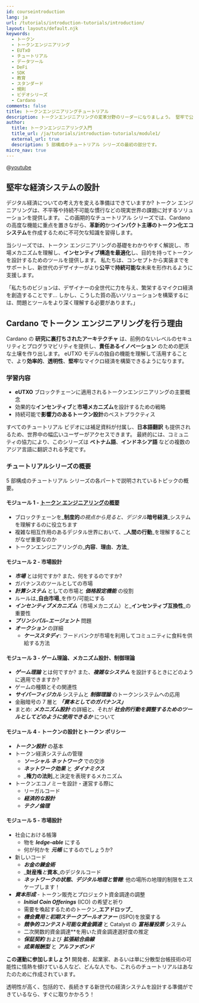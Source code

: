 ```yaml
---
id: courseintroduction
lang: ja
url: /tutorials/introduction-tutorials/introduction/
layout: layouts/default.njk
keywords:
  - トークン
  - トークンエンジニアリング
  - EUTxO
  - チュートリアル
  - データツール
  - DeFi
  - SDK
  - 教育
  - スタンダード
  - 規則
  - ビデオシリーズ
  - Cardano
comments: false
title: トークンエンジニアリングチュートリアル
description: トークンエンジニアリングの変革分野のリーダーになりましょう。 堅牢で公平かつ持続可能なデジタル経済を構築するためのスキルを学びます。
author:
  title: トークンエンジニアリング入門
  title_url: /ja/tutorials/introduction-tutorials/module1/
  external_url: true
  description: 5 部構成のチュートリアル シリーズの最初の部分です。
micro_nav: true
---
```

@[youtube](a2dhSnp3RYI)

## **堅牢な経済システムの設計**

デジタル経済についての考え方を変える準備はできていますか? トークン エンジニアリングは、不平等や持続不可能な慣行などの現実世界の課題に対するソリューションを提供します。 この画期的なチュートリアル シリーズでは、Cardano の高度な機能に重点を置きながら、**革新的**かつ**インパクト主導のトークン化エコシステム**を作成するために不可欠な知識を習得します。

当シリーズでは、トークン エンジニアリングの基礎をわかりやすく解説し、市場メカニズムを理解し、**インセンティブ構造を最適化**し、目的を持ってトークンを設計するためのツールを提供します。 私たちは、コンセプトから実装までをサポートし、新世代のデザイナーがより**公平**で**持続可能な**未来を形作れるように支援します。

<div class="callout callout--info">
<p>「私たちのビジョンは、デザイナーの全世代に力を与え、繁栄するマイクロ経済を創造することです... しかし、こうした質の高いソリューションを構築するには、問題とツールをより深く理解する必要があります。」
</div>

## **Cardano でトークン エンジニアリングを行う理由**

Cardano の **研究に裏打ちされたアーキテクチャ** は、前例のないレベルのセキュリティとプログラマビリティを提供し、**責任あるイノベーション** のための肥沃な土壌を作り出します。 eUTXO モデルの独自の機能を理解して活用することで、より**効率的**、**透明性**、**堅牢**なマイクロ経済を構築できるようになります。

### **学習内容**

- **eUTXO** ブロックチェーンに適用されるトークンエンジニアリングの主要概念
- 効果的な**インセンティブ**と**市場メカニズム**を設計するための戦略
- 持続可能で**影響力のあるトークン設計**のベストプラクティス

すべてのチュートリアル ビデオには補足資料が付属し、**日本語翻訳** も提供されるため、世界中の幅広いユーザーがアクセスできます。 最終的には、コミュニティの協力により、このシリーズは **ベトナム語**、**インドネシア語** などの複数のアジア言語に翻訳される予定です。

### チュートリアルシリーズの概要

5 部構成のチュートリアル シリーズの各パートで説明されているトピックの概要。

#### **モジュール 1** - [トークン エンジニアリングの概要](/tutorials/introduction-tutorials/module1/)

- ブロックチェーンを_**制度的**_の視点から見ると、デジタル_**暗号経済**_システムを理解するのに役立ちます
- 複雑な相互作用のあるデジタル世界において、_**人間の行動**_を理解することがなぜ重要なのか
- トークンエンジニアリングの_**内容**_、_**理由**_、_**方法**_

#### **モジュール 2** - 市場設計

- _**市場**_ とは何ですか? また、何をするのですか?
- ガバナンスのツールとしての市場
- _**計算システム**_ としての市場と _**価格設定機能**_ の役割
- ルールは_**自由市場**_を作り/可能にする
- _**インセンティブメカニズム**_（市場メカニズム）と_**インセンティブ互換性**_の重要性
- _**プリンシパル-エージェント**_ 問題
- _**オークション**_ の詳細
  - _**ケーススタディ**_: フードバンクが市場を利用してコミュニティに食料を供給する方法

#### **モジュール 3** - ゲーム理論、メカニズム設計、制御理論

- _**ゲーム理論**_ とは何ですか? また、_**複雑なシステム**_ を設計するときにどのように適用できますか?
- ゲームの種類とその関連性
- _**サイバーフィジカル**_ システムと _**制御理論**_ のトークンシステムへの応用
- 金融暗号の 7 層と _**「資本としてのガバナンス」**_
- まとめ: _**メカニズム設計**_ の詳細と、それが _**社会的行動を調整するためのツールとしてどのように使用できるか**_ について

#### **モジュール 4** - トークンの設計とトークン ポリシー

- _**トークン設計**_ の基本
- トークン経済システムの管理
  - _**ソーシャル ネットワーク**_ での交渉
  - _**ネットワーク効果**_ と _**ダイナミクス**_
  - _**権力の法則**_と決定を表現するメカニズム
- トークンエコノミーを設計・運営する際に
  - リーガルコード
  - _**経済的な設計**_
  - _**テクノ倫理**_

#### **モジュール 5** - 市場設計

- 社会における帳簿
  - 物を _**ledge-able**_ にする
  - 何が何かを _**元帳**_ にするのでしょうか?
- 新しいコード
  - _**お金の錬金術**_
  - _**財産権**_と_**資本**_のデジタルコード
  - _**ネットワークの状態、デジタル地理と管轄**_: 他の場所の地理的制限をエスケープします！
- _**資本形成**_ - トークン販売とプロジェクト資金調達の調整
  - _**Initial Coin Offerings**_ (ICO) の希望と祈り
  - 需要を喚起するためのトークン_**エアドロップ**_
  - _**機会費用**_と_**初期ステークプールオファー**_ (ISPO)を放棄する
  - _**競争的コンテスト可能な資金調達**_ と Catalyst の _**富裕層投票**_ システム
  - 二次関数的資金調達\*\*を用いた資金調達選好度の推定
  - _**保証契約**_ および _**拡張結合曲線**_
  - _**成果報酬型**_ と _**アルファボンド**_

**この運動に参加しましょう!** 開発者、起業家、あるいは単に分散型台帳技術の可能性に情熱を傾けている人など、どんな人でも、これらのチュートリアルはあなたのために作成されています。

透明性が高く、包括的で、長続きする新世代の経済システムを設計する準備ができているなら、すぐに取りかかろう！
